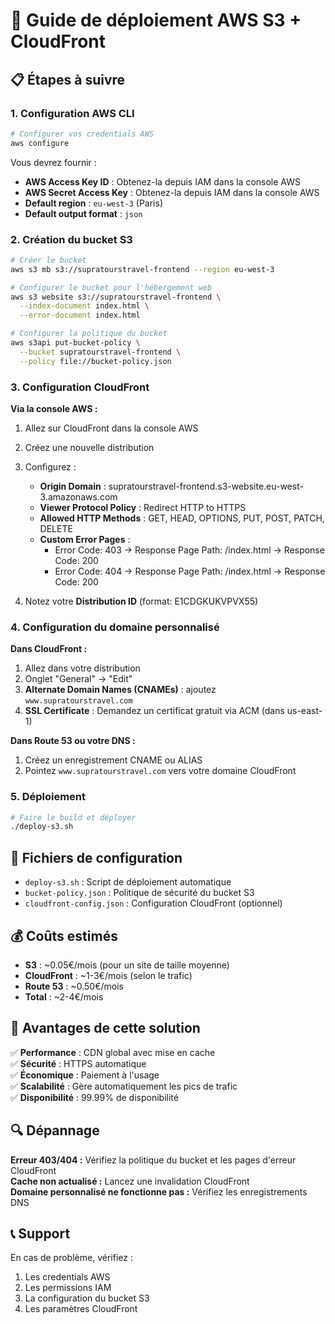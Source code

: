 # 🚀 Guide de déploiement AWS S3 + CloudFront

## 📋 Étapes à suivre

### 1. Configuration AWS CLI

```bash
# Configurer vos credentials AWS
aws configure
```

Vous devrez fournir :
- **AWS Access Key ID** : Obtenez-la depuis IAM dans la console AWS
- **AWS Secret Access Key** : Obtenez-la depuis IAM dans la console AWS  
- **Default region** : `eu-west-3` (Paris)
- **Default output format** : `json`

### 2. Création du bucket S3

```bash
# Créer le bucket
aws s3 mb s3://supratourstravel-frontend --region eu-west-3

# Configurer le bucket pour l'hébergement web
aws s3 website s3://supratourstravel-frontend \
  --index-document index.html \
  --error-document index.html

# Configurer la politique du bucket
aws s3api put-bucket-policy \
  --bucket supratourstravel-frontend \
  --policy file://bucket-policy.json
```

### 3. Configuration CloudFront

**Via la console AWS :**
1. Allez sur CloudFront dans la console AWS
2. Créez une nouvelle distribution
3. Configurez :
   - **Origin Domain** : supratourstravel-frontend.s3-website.eu-west-3.amazonaws.com
   - **Viewer Protocol Policy** : Redirect HTTP to HTTPS
   - **Allowed HTTP Methods** : GET, HEAD, OPTIONS, PUT, POST, PATCH, DELETE
   - **Custom Error Pages** :
     - Error Code: 403 → Response Page Path: /index.html → Response Code: 200
     - Error Code: 404 → Response Page Path: /index.html → Response Code: 200

4. Notez votre **Distribution ID** (format: E1CDGKUKVPVX55)

### 4. Configuration du domaine personnalisé

**Dans CloudFront :**
1. Allez dans votre distribution
2. Onglet "General" → "Edit"
3. **Alternate Domain Names (CNAMEs)** : ajoutez `www.supratourstravel.com`
4. **SSL Certificate** : Demandez un certificat gratuit via ACM (dans us-east-1)

**Dans Route 53 ou votre DNS :**
1. Créez un enregistrement CNAME ou ALIAS
2. Pointez `www.supratourstravel.com` vers votre domaine CloudFront

### 5. Déploiement

```bash
# Faire le build et déployer
./deploy-s3.sh
```

## 🔧 Fichiers de configuration

- `deploy-s3.sh` : Script de déploiement automatique
- `bucket-policy.json` : Politique de sécurité du bucket S3
- `cloudfront-config.json` : Configuration CloudFront (optionnel)

## 💰 Coûts estimés

- **S3** : ~0.05€/mois (pour un site de taille moyenne)
- **CloudFront** : ~1-3€/mois (selon le trafic)
- **Route 53** : ~0.50€/mois
- **Total** : ~2-4€/mois

## 🎯 Avantages de cette solution

✅ **Performance** : CDN global avec mise en cache  
✅ **Sécurité** : HTTPS automatique  
✅ **Économique** : Paiement à l'usage  
✅ **Scalabilité** : Gère automatiquement les pics de trafic  
✅ **Disponibilité** : 99.99% de disponibilité  

## 🔍 Dépannage

**Erreur 403/404 :** Vérifiez la politique du bucket et les pages d'erreur CloudFront  
**Cache non actualisé :** Lancez une invalidation CloudFront  
**Domaine personnalisé ne fonctionne pas :** Vérifiez les enregistrements DNS  

## 📞 Support

En cas de problème, vérifiez :
1. Les credentials AWS
2. Les permissions IAM
3. La configuration du bucket S3
4. Les paramètres CloudFront